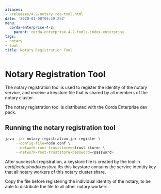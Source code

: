 ```yaml
---
aliases:
- /releases/4.2/notary-reg-tool.html
date: '2020-01-08T09:59:25Z'
menu:
  corda-enterprise-4-2:
    parent: corda-enterprise-4-2-tools-index-enterprise
tags:
- notary
- tool
title: Notary Registration Tool
---
```



# Notary Registration Tool

The notary registration tool is used to register the identity of the notary service, and receive a keystore file that is shared by all members of the notary cluster.

The notary registration tool is distributed with the Corda Enterprise dev pack.


## Running the notary registration tool

```sh
java -jar notary-registration.jar register \
     --config-file=node.conf \
     --network-root-truststore=<trust store> \
     --network-root-truststore-password=<password>
```

After successful registration, a keystore file is created by the tool in *certificates/nodekeystore.jks* this keystore contains the service identity key that all notary workers of this notary cluster share.

Copy the file before registering the individual identity of the notary, to be able to distribute the file to all other notary workers.


